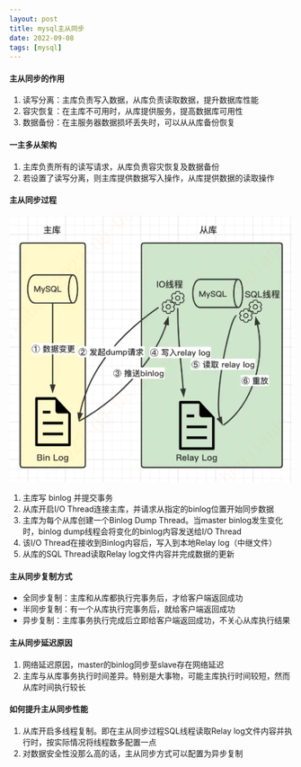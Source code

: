 ```yaml
---
layout: post
title: mysql主从同步
date: 2022-09-08
tags: [mysql]
---
```


#### 主从同步的作用
1. 读写分离：主库负责写入数据，从库负责读取数据，提升数据库性能
2. 容灾恢复：在主库不可用时，从库提供服务，提高数据库可用性
3. 数据备份：在主服务器数据损坏丢失时，可以从从库备份恢复

#### 一主多从架构
1. 主库负责所有的读写请求，从库负责容灾恢复及数据备份
2. 若设置了读写分离，则主库提供数据写入操作，从库提供数据的读取操作

#### 主从同步过程
![主从同步过程](/images/mysql-cluster.png)
1. 主库写 binlog 并提交事务
2. 从库开启I/O Thread连接主库，并请求从指定的binlog位置开始同步数据
3. 主库为每个从库创建一个Binlog Dump Thread。当master binlog发生变化时，binlog dump线程会将变化的binlog内容发送给I/O Thread
4. 该I/O Thread在接收到Binlog内容后，写入到本地Relay log（中继文件）
5. 从库的SQL Thread读取Relay log文件内容并完成数据的更新

#### 主从同步复制方式
- 全同步复制：主库和从库都执行完事务后，才给客户端返回成功
- 半同步复制：有一个从库执行完事务后，就给客户端返回成功
- 异步复制：主库事务执行完成后立即给客户端返回成功，不关心从库执行结果

#### 主从同步延迟原因
1. 网络延迟原因，master的binlog同步至slave存在网络延迟
2. 主库与从库事务执行时间差异。特别是大事物，可能主库执行时间较短，然而从库时间执行较长

#### 如何提升主从同步性能
1. 从库开启多线程复制。即在主从同步过程SQL线程读取Relay log文件内容并执行时，按实际情况将线程数多配置一点
2. 对数据安全性没那么高的话，主从同步方式可以配置为异步复制










